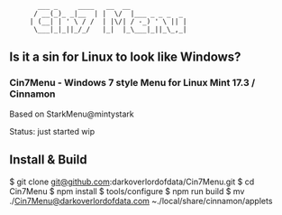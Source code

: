            ___ _     ____   __  __              
          / __(_)_ _|__  | |  \/  |___ _ _ _  _ 
         | (__| | ' \ / /  | |\/| / -_) ' \ || |
          \___|_|_||_/_/   |_|  |_\___|_||_\_,_|
                                        

## Is it a sin for Linux to look like Windows?
### Cin7Menu - Windows 7 style Menu for Linux Mint 17.3 / Cinnamon

Based on StarkMenu@mintystark

Status: just started wip


## Install & Build
 
$ git clone git@github.com:darkoverlordofdata/Cin7Menu.git
$ cd Cin7Menu
$ npm install
$ tools/configure
$ npm run build
$ mv ./Cin7Menu@darkoverlordofdata.com ~./local/share/cinnamon/applets